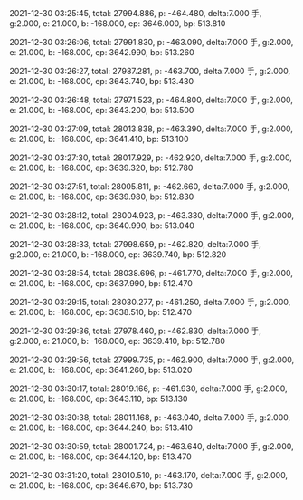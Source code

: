 2021-12-30 03:25:45, total: 27994.886, p: -464.480, delta:7.000 手, g:2.000, e: 21.000, b: -168.000, ep: 3646.000, bp: 513.810

2021-12-30 03:26:06, total: 27991.830, p: -463.090, delta:7.000 手, g:2.000, e: 21.000, b: -168.000, ep: 3642.990, bp: 513.260

2021-12-30 03:26:27, total: 27987.281, p: -463.700, delta:7.000 手, g:2.000, e: 21.000, b: -168.000, ep: 3643.740, bp: 513.430

2021-12-30 03:26:48, total: 27971.523, p: -464.800, delta:7.000 手, g:2.000, e: 21.000, b: -168.000, ep: 3643.200, bp: 513.500

2021-12-30 03:27:09, total: 28013.838, p: -463.390, delta:7.000 手, g:2.000, e: 21.000, b: -168.000, ep: 3641.410, bp: 513.100

2021-12-30 03:27:30, total: 28017.929, p: -462.920, delta:7.000 手, g:2.000, e: 21.000, b: -168.000, ep: 3639.320, bp: 512.780

2021-12-30 03:27:51, total: 28005.811, p: -462.660, delta:7.000 手, g:2.000, e: 21.000, b: -168.000, ep: 3639.980, bp: 512.830

2021-12-30 03:28:12, total: 28004.923, p: -463.330, delta:7.000 手, g:2.000, e: 21.000, b: -168.000, ep: 3640.990, bp: 513.040

2021-12-30 03:28:33, total: 27998.659, p: -462.820, delta:7.000 手, g:2.000, e: 21.000, b: -168.000, ep: 3639.740, bp: 512.820

2021-12-30 03:28:54, total: 28038.696, p: -461.770, delta:7.000 手, g:2.000, e: 21.000, b: -168.000, ep: 3637.990, bp: 512.470

2021-12-30 03:29:15, total: 28030.277, p: -461.250, delta:7.000 手, g:2.000, e: 21.000, b: -168.000, ep: 3638.510, bp: 512.470

2021-12-30 03:29:36, total: 27978.460, p: -462.830, delta:7.000 手, g:2.000, e: 21.000, b: -168.000, ep: 3639.410, bp: 512.780

2021-12-30 03:29:56, total: 27999.735, p: -462.900, delta:7.000 手, g:2.000, e: 21.000, b: -168.000, ep: 3641.260, bp: 513.020

2021-12-30 03:30:17, total: 28019.166, p: -461.930, delta:7.000 手, g:2.000, e: 21.000, b: -168.000, ep: 3643.110, bp: 513.130

2021-12-30 03:30:38, total: 28011.168, p: -463.040, delta:7.000 手, g:2.000, e: 21.000, b: -168.000, ep: 3644.240, bp: 513.410

2021-12-30 03:30:59, total: 28001.724, p: -463.640, delta:7.000 手, g:2.000, e: 21.000, b: -168.000, ep: 3644.120, bp: 513.470

2021-12-30 03:31:20, total: 28010.510, p: -463.170, delta:7.000 手, g:2.000, e: 21.000, b: -168.000, ep: 3646.670, bp: 513.730